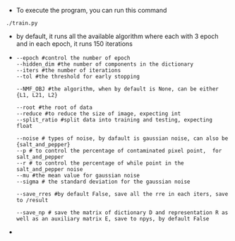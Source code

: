 * To execute the program, you can run this command 

```shell
./train.py 
```

* by default, it runs all the available algorithm where each with 3 epoch and in each epoch, it runs 150 iterations

* ```shell
  --epoch #control the number of epoch
  --hidden_dim #the number of components in the dictionary
  --iters #the number of iterations
  --tol #the threshold for early stopping
  
  --NMF_OBJ #the algorithm, when by default is None, can be either {L1, L21, L2}
  
  --root #the root of data
  --reduce #to reduce the size of image, expecting int
  --split_ratio #split data into training and testing, expecting float
  
  --noise # types of noise, by dafault is gaussian noise, can also be {salt_and_pepper}
  --p # to control the percentage of contaminated pixel point,  for salt_and_pepper
  --r # to control the percentage of while point in the salt_and_pepper noise
  --mu #the mean value for gaussian noise
  --sigma # the standard deviation for the gaussian noise
  
  --save_rres #by default False, save all the rre in each iters, save to /result
  
  --save_np # save the matrix of dictionary D and representation R as well as an auxiliary matrix E, save to npys, by default False
  ```

* 